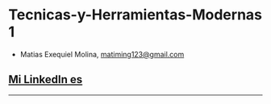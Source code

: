 # Tecnicas-y-Herramientas-Modernas 1
* Matias Exequiel Molina, <matiming123@gmail.com>
## [Mi LinkedIn es](https://www.linkedin.com/in/matias-exequiel-molina-b1855684/)
<hr>
